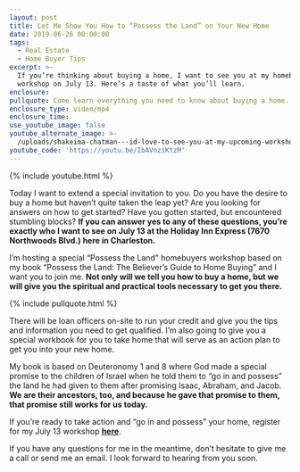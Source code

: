 ```yaml
---
layout: post
title: Let Me Show You How to “Possess the Land” on Your New Home
date: 2019-06-26 00:00:00
tags:
  - Real Estate
  - Home Buyer Tips
excerpt: >-
  If you’re thinking about buying a home, I want to see you at my homebuyer
  workshop on July 13. Here’s a taste of what you’ll learn.
enclosure:
pullquote: Come learn everything you need to know about buying a home.
enclosure_type: video/mp4
enclosure_time:
use_youtube_image: false
youtube_alternate_image: >-
  /uploads/shakeima-chatman---id-love-to-see-you-at-my-upcoming-workshop-youtube.jpg
youtube_code: 'https://youtu.be/IbAVnziKtzM'
---
```


{% include youtube.html %}

Today I want to extend a special invitation to you. Do you have the desire to buy a home but haven’t quite taken the leap yet? Are you looking for answers on how to get started? Have you gotten started, but encountered stumbling blocks? **If you can answer yes to any of these questions, you’re exactly who I want to see on July 13 at the Holiday Inn Express (7670 Northwoods Blvd.) here in Charleston.**

I’m hosting a special “Possess the Land” homebuyers workshop based on my book “Possess the Land: The Believer’s Guide to Home Buying” and I want you to join me. **Not only will we tell you how to buy a home, but we will give you the spiritual and practical tools necessary to get you there.**

{% include pullquote.html %}

There will be loan officers on-site to run your credit and give you the tips and information you need to get qualified. I’m also going to give you a special workbook for you to take home that will serve as an action plan to get you into your new home.

My book is based on Deuteronomy 1 and 8 where God made a special promise to the children of Israel when he told them to “go in and possess” the land he had given to them after promising Isaac, Abraham, and Jacob. **We are their ancestors, too, and because he gave that promise to them, that promise still works for us today.&nbsp;**

If you’re ready to take action and “go in and possess” your home, register for my July 13 workshop <u><a target="_blank" href="https://www.eventbrite.com/e/possess-the-land-home-buyer-workshop-tickets-62901200183"><strong>here</strong></a></u>.

If you have any questions for me in the meantime, don’t hesitate to give me a call or send me an email. I look forward to hearing from you soon.